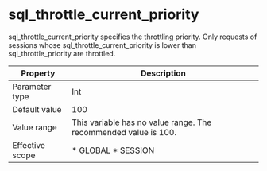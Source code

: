 sql_throttle_current_priority 
==================================================

sql_throttle_current_priority specifies the throttling priority. Only requests of sessions whose sql_throttle_current_priority is lower than sql_throttle_priority are throttled. 


|  **Property**   |                                              **Description**                                               |
|-----------------|------------------------------------------------------------------------------------------------------------|
| Parameter type  | Int                                                                                                        |
| Default value   | 100                                                                                                        |
| Value range     | This variable has no value range. The recommended value is 100.                                            |
| Effective scope | * GLOBAL   * SESSION    |



